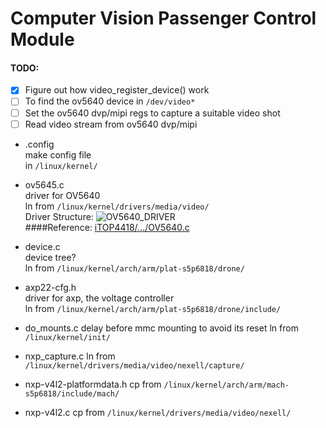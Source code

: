 # Computer Vision Passenger Control Module

#### TODO:
- [x] Figure out how video_register_device() work
- [ ] To find the ov5640 device in `/dev/video*`
- [ ] Set the ov5640 dvp/mipi regs to capture a suitable video shot
- [ ] Read video stream from ov5640 dvp/mipi

* .config  
make config file  
in `/linux/kernel/`

* ov5645.c  
driver for OV5640  
ln from `/linux/kernel/drivers/media/video/`  
Driver Structure: ![OV5640_DRIVER](https://lh3.googleusercontent.com/7jsnxkgSMBU3xvV8KxoLITNiqcy_nI-HOm3o7MYqiB2_yZhk_Qi8kV46sbs-Yf-K131zlzRcZ7R8jA=w5000-no)  
####Reference: [iTOP4418/.../OV5640.c](https://github.com/iTOP4418/kernel-3.4.39/blob/topeet_develop/kernel-3.4.39/drivers/media/video/ov5640.c)  

* device.c  
device tree?  
ln from `/linux/kernel/arch/arm/plat-s5p6818/drone/`

* axp22-cfg.h  
driver for axp, the voltage controller  
ln from `/linux/kernel/arch/arm/plat-s5p6818/drone/include/`

* do_mounts.c 
delay before mmc mounting to avoid its reset
ln from `/linux/kernel/init/`

* nxp_capture.c
ln from `/linux/kernel/drivers/media/video/nexell/capture/`

* nxp-v4l2-platformdata.h
cp from `/linux/kernel/arch/arm/mach-s5p6818/include/mach/`

* nxp-v4l2.c
cp from `/linux/kernel/drivers/media/video/nexell/`
